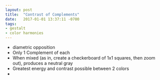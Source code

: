 ```yaml
---
layout: post
title:  "Contrast of Complements"
date:   2017-01-01 13:37:11 -0700
tags:
- gestalt
- color harmonies
---
```

* diametric opposition
* Only 1 Complement of each
* When mixed (as in, create a checkerboard of 1x1 squares, then zoom out), produces a neutral gray
* Greatest energy and contrast possible between 2 colors
* 
